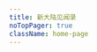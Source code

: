 ```yaml
---
title: 新大陆见闻录
noTopPager: true
className: home-page
---
```

<IncludePage file="_includes/index.md" />
